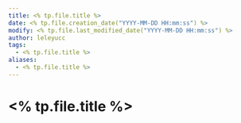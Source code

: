 ```yaml
---
title: <% tp.file.title %>
date: <% tp.file.creation_date("YYYY-MM-DD HH:mm:ss") %>
modify: <% tp.file.last_modified_date("YYYY-MM-DD HH:mm:ss") %>
author: leleyucc
tags: 
  - <% tp.file.title %>
aliases: 
  - <% tp.file.title %>
---
```


# <% tp.file.title %>